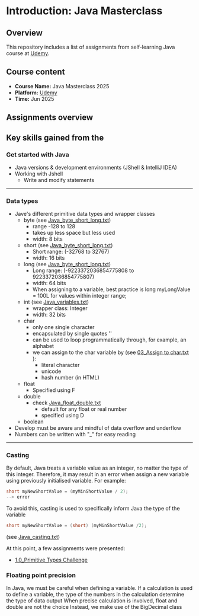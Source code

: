 # Introduction: Java Masterclass
## Overview
This repository includes a list of assignments from self-learning Java course at [Udemy](https://www.udemy.com/course/java-the-complete-java-developer-course).

## Course content
* **Course Name:** Java Masterclass 2025
* **Platform:** [Udemy](https://www.udemy.com/course/java-the-complete-java-developer-course)
* **Time:** Jun 2025

## Assignments overview

## Key skills gained from the

### Get started with Java
* Java versions & development environments (JShell & IntelliJ IDEA)
* Working with Jshell
  * Write and modify statements

--- 
### Data types
* Jave's different primitive data types and wrapper classes
  * byte (see [Java_byte_short_long.txt](../archive/Java_byte_short_long.txt))
    * range -128 to 128
    * takes up less space but less used
    * width: 8 bits
  * short (see [Java_byte_short_long.txt](../archive/Java_byte_short_long.txt))
    * Short range: (-32768 to 32767)
    * width: 16 bits
  * long (see [Java_byte_short_long.txt](../archive/Java_byte_short_long.txt))
    * Long range: (-9223372036854775808 to 9223372036854775807)
    * width: 64 bits
    * When assigning to a variable, best practice is long myLongValue = 100L for values within integer range;
  * int (see [Java_variables.txt](../archive/Java_variables.txt))
    * wrapper class: Integer
    * width: 32 bits
  * char
    * only one single character
    * encapsulated by single quotes ''
    * can be used to loop programmatically through, for example, an alphabet
    * we can assign to the char variable by (see [03_Assign to char.txt](Exercises/03_Assign%20to%20char.txt) ):
      * literal character
      * unicode
      * hash number (in HTML)
  * float
    * Specified using F
  * double
    * check [Java_float_double.txt](Exercises/Java_float_double.txt)
      * default for any float or real number
      * specified using D
  * boolean
* Develop must be aware and mindful of data overflow and underflow
* Numbers can be written with "_" for easy reading

--- 
### Casting
By default, Java treats a variable value as an integer, no matter the type of this integer. Therefore, it may result in an error when assign a new variable using previously initialised variable. For example:
```java
short myNewShortValue = (myMinShortValue / 2); 
--> error
```
To avoid this, casting is used to specifically inform Java the type of the variable
```java
short myNewShortValue = (short) (myMinShortValue /2);
```
(see [Java_casting.txt](../archive/Java_casting.txt))

At this point, a few assignments were presented:
* [1.0_Primitive Types Challenge](Exercises/1.0_Primitive%20Types%20Challenge)

### Floating point precision
In Java, we must be careful when defining a variable. If a calculation is used to define a variable, the type of the numbers in the calculation determine the type of data output
When precise calculation is involved, float and double are not the choice
Instead, we make use of the BigDecimal class